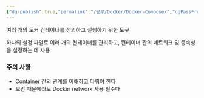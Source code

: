 ```yaml
---
{"dg-publish":true,"permalink":"/공부/Docker/Docker-Compose/","dgPassFrontmatter":true}
---
```


여러 개의 도커 컨테이너를 정의하고 실행하기 위한 도구

하나의 설정 파일로 여러 개의 컨테이너를 관리하고, 컨테이너 간의 네트워크 및 종속성을 설정하는 데 사용

### 주의 사항
- Container 간의 관계를 이해하고 다뤄야 한다
- 보안 때문에라도 Docker network 사용 필수다